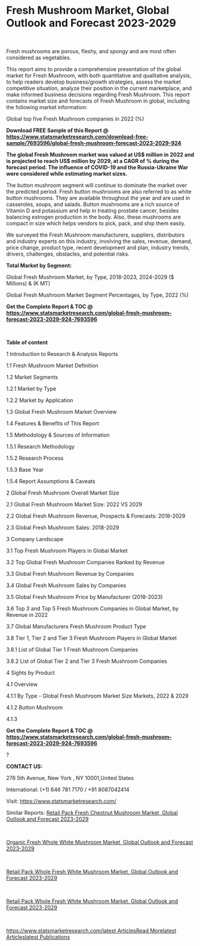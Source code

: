 <h1>Fresh Mushroom Market, Global Outlook and Forecast 2023-2029</h1><br/><p>Fresh mushrooms are porous, fleshy, and spongy and are most often considered as vegetables.</p>
 
 
 
 <p>This report aims to provide a comprehensive presentation of the global market for Fresh Mushroom, with both quantitative and qualitative analysis, to help readers develop business/growth strategies, assess the market competitive situation, analyze their position in the current marketplace, and make informed business decisions regarding Fresh Mushroom. This report contains market size and forecasts of Fresh Mushroom in global, including the following market information:</p>
 
 
 
 <p>Global top five Fresh Mushroom companies in 2022 (%)</p>
 
 
 
 <p><strong>Download FREE Sample of this Report @ <a href="https://www.statsmarketresearch.com/download-free-sample/7693596/global-fresh-mushroom-forecast-2023-2029-924">https://www.statsmarketresearch.com/download-free-sample/7693596/global-fresh-mushroom-forecast-2023-2029-924</a></strong></p>
 
 
 
 <p><strong>The global Fresh Mushroom market was valued at US$ million in 2022 and is projected to reach US$ million by 2029, at a <strong>CAGR</strong> of % during the forecast period. The influence of COVID-19 and the Russia-Ukraine War were considered while estimating market sizes.</strong></p>
 
 
 
 <p>The button mushroom segment will continue to dominate the market over the predicted period. Fresh button mushrooms are also referred to as white button mushrooms. They are available throughout the year and are used in casseroles, soups, and salads. Button mushrooms are a rich source of Vitamin D and potassium and help in treating prostate cancer, besides balancing estrogen production in the body. Also, these mushrooms are compact in size which helps vendors to pick, pack, and ship them easily.</p>
 
 
 
 <p>We surveyed the Fresh Mushroom manufacturers, suppliers, distributors and industry experts on this industry, involving the sales, revenue, demand, price change, product type, recent development and plan, industry trends, drivers, challenges, obstacles, and potential risks.</p>
 
 
 
 <p><strong>Total Market by Segment:</strong></p>
 
 
 
 <p>Global Fresh Mushroom Market, by Type, 2018-2023, 2024-2029 ($ Millions) & (K MT)</p>
 
 
 
 <p>Global Fresh Mushroom Market Segment Percentages, by Type, 2022 (%)</p>
 
 
 
 <div><b>Get the Complete Report & TOC @ <a href="https://www.statsmarketresearch.com/global-fresh-mushroom-forecast-2023-2029-924-7693596">https://www.statsmarketresearch.com/global-fresh-mushroom-forecast-2023-2029-924-7693596</a></b></div>
 
 
 
 <p><br />
 
 <b>Table of content</b></p>
 
 
 
 <p>1 Introduction to Research & Analysis Reports<br />
 
 1.1 Fresh Mushroom Market Definition<br />
 
 1.2 Market Segments<br />
 
 1.2.1 Market by Type<br />
 
 1.2.2 Market by Application<br />
 
 1.3 Global Fresh Mushroom Market Overview<br />
 
 1.4 Features & Benefits of This Report<br />
 
 1.5 Methodology & Sources of Information<br />
 
 1.5.1 Research Methodology<br />
 
 1.5.2 Research Process<br />
 
 1.5.3 Base Year<br />
 
 1.5.4 Report Assumptions & Caveats<br />
 
 2 Global Fresh Mushroom Overall Market Size<br />
 
 2.1 Global Fresh Mushroom Market Size: 2022 VS 2029<br />
 
 2.2 Global Fresh Mushroom Revenue, Prospects & Forecasts: 2018-2029<br />
 
 2.3 Global Fresh Mushroom Sales: 2018-2029<br />
 
 3 Company Landscape<br />
 
 3.1 Top Fresh Mushroom Players in Global Market<br />
 
 3.2 Top Global Fresh Mushroom Companies Ranked by Revenue<br />
 
 3.3 Global Fresh Mushroom Revenue by Companies<br />
 
 3.4 Global Fresh Mushroom Sales by Companies<br />
 
 3.5 Global Fresh Mushroom Price by Manufacturer (2018-2023)<br />
 
 3.6 Top 3 and Top 5 Fresh Mushroom Companies in Global Market, by Revenue in 2022<br />
 
 3.7 Global Manufacturers Fresh Mushroom Product Type<br />
 
 3.8 Tier 1, Tier 2 and Tier 3 Fresh Mushroom Players in Global Market<br />
 
 3.8.1 List of Global Tier 1 Fresh Mushroom Companies<br />
 
 3.8.2 List of Global Tier 2 and Tier 3 Fresh Mushroom Companies<br />
 
 4 Sights by Product<br />
 
 4.1 Overview<br />
 
 4.1.1 By Type - Global Fresh Mushroom Market Size Markets, 2022 & 2029<br />
 
 4.1.2 Button Mushroom<br />
 
 4.1.3</p>
 
 
 
 <div><b>Get the Complete Report & TOC @ <a href="https://www.statsmarketresearch.com/global-fresh-mushroom-forecast-2023-2029-924-7693596">https://www.statsmarketresearch.com/global-fresh-mushroom-forecast-2023-2029-924-7693596</a></b></div>
 
 
 
 <p>? </p>
 
 
 
 <p><b>CONTACT US:</b><br />
 
 276 5th Avenue, New York , NY 10001,United States<br />
 
 International: (+1) 646 781 7170 / +91 8087042414<br />
 
 Visit: <a href="https://www.statsmarketresearch.com/">https://www.statsmarketresearch.com/</a><br />
 
 Similar Reports: <a href="https://www.statsmarketresearch.com/global-fresh-mushroom-forecast-2023-2029-924-7693596">Retail Pack Fresh Chestnut Mushroom Market, Global Outlook and Forecast 2023-2029</a><br />
 
 <br />
 
 <a href="https://www.statsmarketresearch.com/global-fresh-mushroom-forecast-2023-2029-924-7693596">Organic Fresh Whole White Mushroom Market, Global Outlook and Forecast 2023-2029</a><br />
 
 <br />
 
 <a href="https://www.statsmarketresearch.com/global-fresh-mushroom-forecast-2023-2029-924-7693596">Retail Pack Whole Fresh White Mushroom Market, Global Outlook and Forecast 2023-2029</a><br />
 
 <br />
 
 <a href="https://www.statsmarketresearch.com/global-fresh-mushroom-forecast-2023-2029-924-7693596">Retail Pack Whole Fresh White Mushroom Market, Global Outlook and Forecast 2023-2029</a><br />
 
 <br />
 
 <a href="https://gyeongbokgung.com">https://www.statsmarketresearch.com/</a><a href="https://hallyeomaritime.com">latest Articles</a><a href="https://jingwansa.com">Read More</a><a href="https://nguoiviet.jp/">latest Articles</a><a href="https://www.intelmarketresearch.com/">latest Publications</a></p>